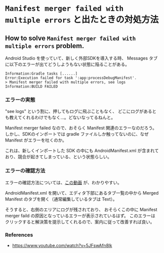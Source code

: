 # `Manifest merger failed with multiple errors` と出たときの対処方法
## How to solve `Manifest merger failed with multiple errors` problem.

Android Studio を使っていて、新しく外部SDKを導入する時、
Messages タブに以下のエラーが出てどうしようもない状態に陥ることがある。

```
Information:Gradle tasks [......]
Error:Execution failed for task ':app:processDebugManifest'.
> Manifest merger failed with multiple errors, see logs
Information:BUILD FAILED
```

### エラーの実態

"see logs" という割に、押してもログに飛ぶこともなく、
どこにログがあるとも教えてくれるわけでもなく...。どないなってるねんと。

Manifest merger failed なので、おそらく Manifest 関連のエラーなのだろう。
しかし、SDKのインポートでは gradle ファイルしか触ってないのに、なぜ Manifest がエラーを吐くのか。

これは、新しくインポートした SDK の中にも AndroidManifest.xml が含まれており、競合が起きてしまっている、という状態らしい。

### エラーの確認方法

エラーの確認方法については、[この動画](https://www.youtube.com/watch?v=5JFswAfn8lk) が、わかりやすい。

AndroidManifest.xml を開いて、エディタ下部にあるタブ一覧の中から Merged Manifest のタブを開く（通常編集しているタブは Text）。

そうすると、右側のエリアにログが残されており、
おそらくこの中に Manifest merger faild の原因となっているエラーが表示されているはず。
このエラーはクリックすると解決策を提示してくれるので、案内に従って改善すれば良い。

### References
- https://www.youtube.com/watch?v=5JFswAfn8lk